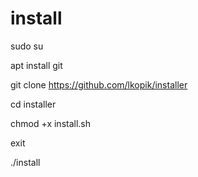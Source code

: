 # install
sudo su

apt install git

git clone https://github.com/lkopik/installer

cd installer

chmod +x install.sh

exit

./install
